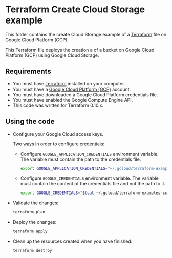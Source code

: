 # Terraform Create Cloud Storage example

This folder contains the create Cloud Storage example of a [Terraform](https://www.terraform.io/) file on Google Cloud Platform (GCP).

This Terraform file deploys the creation a of a bucket on Google Cloud Platform (GCP) using Google Cloud Storage.

## Requirements

* You must have [Terraform](https://www.terraform.io/) installed on your computer.
* You must have a [Google Cloud Platform (GCP)](https://cloud.google.com/) account.
* You must have downloaded a Google Cloud Platform credentials file.
* You must have enabled the Google Compute Engine API.
* This code was written for Terraform 0.10.x.

## Using the code

* Configure your Google Cloud access keys.

  Two ways in order to configure credentials:

  * Configure `GOOGLE_APPLICATION_CREDENTIALS` environment variable. The variable must contain the path to the credentials file.

    ```bash
    export GOOGLE_APPLICATION_CREDENTIALS="~/.gcloud/terraform-examples-code.json"
    ```

  * Configure `GOOGLE_CREDENTIALS` environment variable. The variable must contain the content of the credentials file and not the path to it.

    ```bash
    export GOOGLE_CREDENTIALS="$(cat ~/.gcloud/terraform-examples-code.json)"
    ```

* Validate the changes:

  ```bash
  terraform plan
  ```

* Deploy the changes:

  ```bash
  terraform apply
  ```

* Clean up the resources created when you have finished:

  ```bash
  terraform destroy
  ```